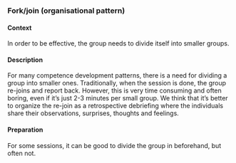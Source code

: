 ### Fork/join (organisational pattern)

#### Context
In order to be effective, the group needs to divide itself into smaller groups.

#### Description
For many competence development patterns, there is a need for dividing a group into smaller ones. Traditionally, when the session is done, the group re-joins and report back. However, this is very time consuming and often boring, even if it’s just 2-3 minutes per small group. We think that it’s better to organize the re-join as a retrospective debriefing where the individuals share their observations, surprises, thoughts and feelings.

#### Preparation
For some sessions, it can be good to divide the group in beforehand, but often not.

